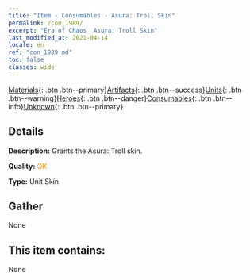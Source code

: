 ```yaml
---
title: "Item - Consumables - Asura: Troll Skin"
permalink: /con_1989/
excerpt: "Era of Chaos  Asura: Troll Skin"
last_modified_at: 2021-04-14
locale: en
ref: "con_1989.md"
toc: false
classes: wide
---
```

 [Materials](/Items/){: .btn .btn--primary}[Artifacts](/Items/Artifacts/){: .btn .btn--success}[Units](/Items/Units/){: .btn .btn--warning}[Heroes](/Items/Heroes/){: .btn .btn--danger}[Consumables](/Items/Consumables/){: .btn .btn--info}[Unknown](/Items/Unknown/){: .btn .btn--primary}

## Details
 **Description:** Grants the Asura: Troll skin.

 **Quality:** <span style="color: #FF8C00">OK</span>

 **Type:** Unit Skin

## Gather

  None

## This item contains:

  None

